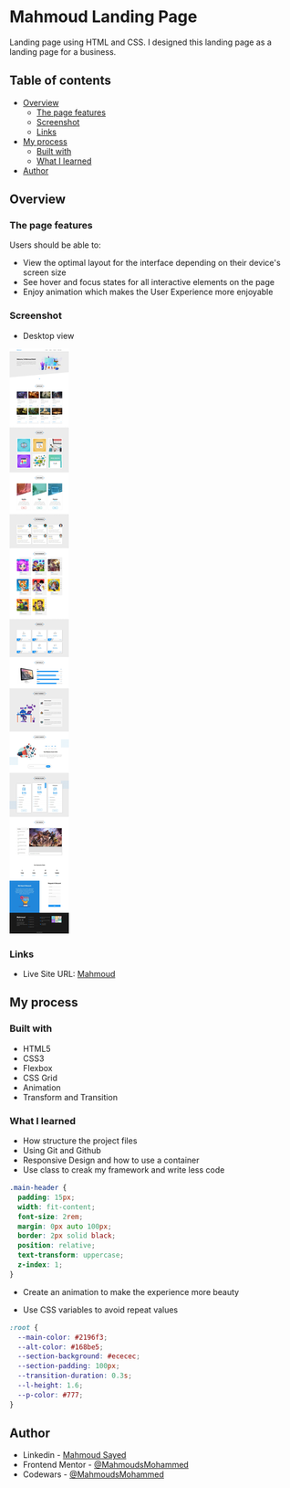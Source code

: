 # Mahmoud Landing Page

Landing page using HTML and CSS. I designed this landing page as a landing page for a business.

## Table of contents

- [Overview](#overview)
  - [The page features](#the-page-features)
  - [Screenshot](#screenshot)
  - [Links](#links)
- [My process](#my-process)
  - [Built with](#built-with)
  - [What I learned](#what-i-learned)
- [Author](#author)

## Overview

### The page features

Users should be able to:

- View the optimal layout for the interface depending on their device's screen size
- See hover and focus states for all interactive elements on the page
- Enjoy animation which makes the User Experience more enjoyable

### Screenshot

- Desktop view

![](Media/screen.jpeg)

### Links

- Live Site URL: [Mahmoud](https://mahmoudsmohammed.github.io/Business-Landing-Page/)

## My process

### Built with

- HTML5
- CSS3
- Flexbox
- CSS Grid
- Animation
- Transform and Transition


### What I learned

- How structure the project files
- Using Git and Github
- Responsive Design and how to use a container
- Use class to creak my framework and write less code

```css
.main-header {
  padding: 15px;
  width: fit-content;
  font-size: 2rem;
  margin: 0px auto 100px;
  border: 2px solid black;
  position: relative;
  text-transform: uppercase;
  z-index: 1;
}
```

- Create an animation to make the experience more beauty

- Use CSS variables to avoid repeat values

```css
:root {
  --main-color: #2196f3;
  --alt-color: #168be5;
  --section-background: #ececec;
  --section-padding: 100px;
  --transition-duration: 0.3s;
  --l-height: 1.6;
  --p-color: #777;
}
```

## Author

- Linkedin - [Mahmoud Sayed](https://www.linkedin.com/in/mahmoud-sayed-b85536217/)
- Frontend Mentor - [@MahmoudsMohammed](https://www.frontendmentor.io/profile/MahmoudsMohammed)
- Codewars - [@MahmoudsMohammed](https://www.codewars.com/users/MahmoudsMohammed)
